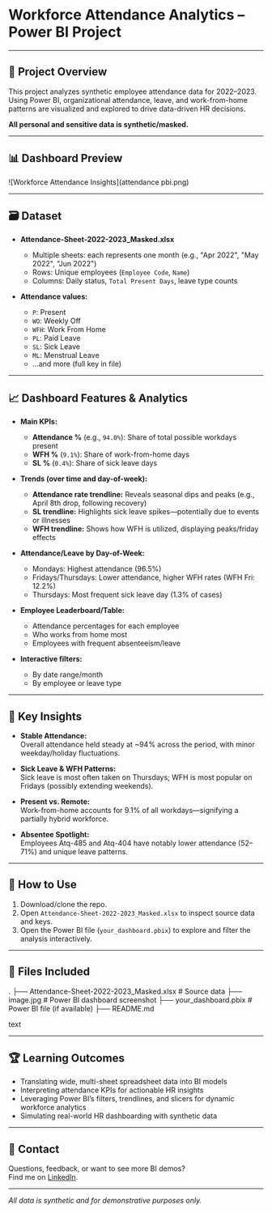# Workforce Attendance Analytics – Power BI Project

---

## 🏢 Project Overview

This project analyzes synthetic employee attendance data for 2022–2023.  
Using Power BI, organizational attendance, leave, and work-from-home patterns are visualized and explored to drive data-driven HR decisions.

**All personal and sensitive data is synthetic/masked.**

---

## 📊 Dashboard Preview

![Workforce Attendance Insights](attendance pbi.png)

---

## 🗃️ Dataset

- **Attendance-Sheet-2022-2023_Masked.xlsx**
  - Multiple sheets: each represents one month (e.g., "Apr 2022", "May 2022", "Jun 2022")
  - Rows: Unique employees (`Employee Code`, `Name`)
  - Columns: Daily status, `Total Present Days`, leave type counts

- **Attendance values:**  
  - `P`: Present
  - `WO`: Weekly Off
  - `WFH`: Work From Home
  - `PL`: Paid Leave
  - `SL`: Sick Leave
  - `ML`: Menstrual Leave
  - ...and more (full key in file)

---

## 📈 Dashboard Features & Analytics

- **Main KPIs:**  
  - **Attendance %** (e.g., `94.0%`): Share of total possible workdays present
  - **WFH %** (`9.1%`): Share of work-from-home days
  - **SL %** (`0.4%`): Share of sick leave days

- **Trends (over time and day-of-week):**
  - **Attendance rate trendline:** Reveals seasonal dips and peaks (e.g., April 8th drop, following recovery)
  - **SL trendline:** Highlights sick leave spikes—potentially due to events or illnesses
  - **WFH trendline:** Shows how WFH is utilized, displaying peaks/friday effects

- **Attendance/Leave by Day-of-Week:**
  - Mondays: Highest attendance (96.5%)
  - Fridays/Thursdays: Lower attendance, higher WFH rates (WFH Fri: 12.2%)
  - Thursdays: Most frequent sick leave day (1.3% of cases)

- **Employee Leaderboard/Table:**
  - Attendance percentages for each employee
  - Who works from home most
  - Employees with frequent absenteeism/leave

- **Interactive filters:**
  - By date range/month
  - By employee or leave type

---

## 🧐 Key Insights

- **Stable Attendance:**  
  Overall attendance held steady at ~94% across the period, with minor weekday/holiday fluctuations.

- **Sick Leave & WFH Patterns:**  
  Sick leave is most often taken on Thursdays; WFH is most popular on Fridays (possibly extending weekends).

- **Present vs. Remote:**  
  Work-from-home accounts for 9.1% of all workdays—signifying a partially hybrid workforce.

- **Absentee Spotlight:**  
  Employees Atq-485 and Atq-404 have notably lower attendance (52–71%) and unique leave patterns.

---

## 🔗 How to Use

1. Download/clone the repo.
2. Open `Attendance-Sheet-2022-2023_Masked.xlsx` to inspect source data and keys.
3. Open the Power BI file (`your_dashboard.pbix`) to explore and filter the analysis interactively.

---

## 📂 Files Included

.
├── Attendance-Sheet-2022-2023_Masked.xlsx # Source data
├── image.jpg # Power BI dashboard screenshot
├── your_dashboard.pbix # Power BI file (if available)
├── README.md

text

---

## 🏆 Learning Outcomes

- Translating wide, multi-sheet spreadsheet data into BI models
- Interpreting attendance KPIs for actionable HR insights
- Leveraging Power BI’s filters, trendlines, and slicers for dynamic workforce analytics
- Simulating real-world HR dashboarding with synthetic data

---

## 📧 Contact

Questions, feedback, or want to see more BI demos?  
Find me on [LinkedIn](https://linkedin.com/in/srujanshetty).

---

*All data is synthetic and for demonstrative purposes only.*
